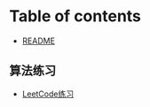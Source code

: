 # Table of contents

* [README](README.md)

## 算法练习 <a href="#algorithmpractice" id="algorithmpractice"></a>

* [LeetCode练习](algorithmpractice/leetcode-lian-xi.md)
